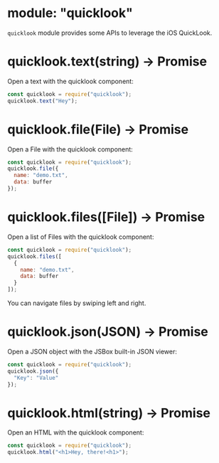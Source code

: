 # module: "quicklook"

`quicklook` module provides some APIs to leverage the iOS QuickLook.

# quicklook.text(string) -> Promise

Open a text with the quicklook component:

```js
const quicklook = require("quicklook");
quicklook.text("Hey");
```

# quicklook.file(File) -> Promise

Open a File with the quicklook component:

```js
const quicklook = require("quicklook");
quicklook.file({
  name: "demo.txt",
  data: buffer
});
```

# quicklook.files([File]) -> Promise

Open a list of Files with the quicklook component:

```js
const quicklook = require("quicklook");
quicklook.files([
  {
    name: "demo.txt",
    data: buffer
  }
]);
```

You can navigate files by swiping left and right.

# quicklook.json(JSON) -> Promise

Open a JSON object with the JSBox built-in JSON viewer:

```js
const quicklook = require("quicklook");
quicklook.json({
  "Key": "Value"
});
```

# quicklook.html(string) -> Promise

Open an HTML with the quicklook component:

```js
const quicklook = require("quicklook");
quicklook.html("<h1>Hey, there!<h1>");
```
